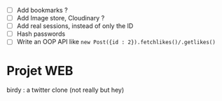 - [ ] Add bookmarks ?
- [ ] Add Image store, Cloudinary ?
- [ ] Add real sessions, instead of only the ID
- [ ] Hash passwords
- [ ] Write an OOP API like `new Post({id : 2}).fetchlikes()/.getlikes()`

# Projet WEB

birdy : a twitter clone (not really but hey)
